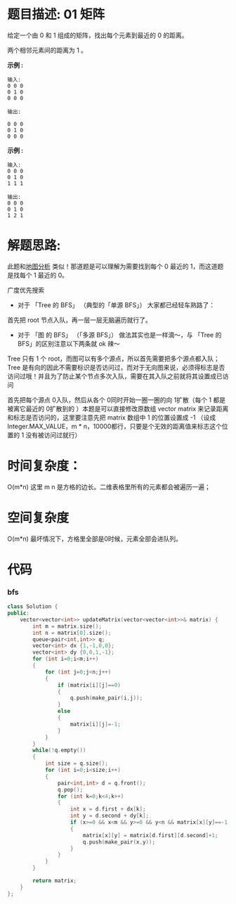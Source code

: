 # 题目描述:  01 矩阵

给定一个由 0 和 1 组成的矩阵，找出每个元素到最近的 0 的距离。

两个相邻元素间的距离为 1 。

**示例 :**
```
输入:
0 0 0
0 1 0
0 0 0

输出:

0 0 0
0 1 0
0 0 0
```

**示例 :**
```
输入:
0 0 0
0 1 0
1 1 1

输出:
0 0 0
0 1 0
1 2 1
```


# 解题思路:
  此题和[地图分析](https://github.com/bryceustc/LeetCode_Note/blob/master/cpp/As-Far-From-Land-As-Possible/README.md) 类似！那道题是可以理解为需要找到每个 0 最近的 1，而这道题是找每个 1 最近的 0。
  
广度优先搜索
- 对于 「Tree 的 BFS」 （典型的「单源 BFS」） 大家都已经轻车熟路了：

首先把 root 节点入队，再一层一层无脑遍历就行了。
- 对于 「图 的 BFS」 （「多源 BFS」） 做法其实也是一样滴～，与 「Tree 的 BFS」的区别注意以下两条就 ok 辣～

Tree 只有 1 个 root，而图可以有多个源点，所以首先需要把多个源点都入队；
Tree 是有向的因此不需要标识是否访问过，而对于无向图来说，必须得标志是否访问过哦！并且为了防止某个节点多次入队，需要在其入队之前就将其设置成已访问

首先把每个源点 0入队，然后从各个 0同时开始一圈一圈的向 1扩散（每个 1 都是被离它最近的 0扩散到的 ）本题是可以直接修改原数组 vector<int> matrix 来记录距离和标志是否访问的，这里要注意先把 matrix 数组中 1 的位置设置成 -1 （设成Integer.MAX_VALUE，m * n，10000都行，只要是个无效的距离值来标志这个位置的 1 没有被访问过就行）
# 时间复杂度：
  O(m\*n) 这里 m n 是方格的边长。二维表格里所有的元素都会被遍历一遍；
# 空间复杂度
 O(m\*n) 最坏情况下，方格里全部是0时候，元素全部会进队列。
  
# 代码

### bfs
```c++
class Solution {
public:
    vector<vector<int>> updateMatrix(vector<vector<int>>& matrix) {
        int m = matrix.size();
        int n = matrix[0].size();
        queue<pair<int,int>> q;
        vector<int> dx {1,-1,0,0};
        vector<int> dy {0,0,1,-1};
        for (int i=0;i<m;i++)
        {
            for (int j=0;j<n;j++)
            {
                if (matrix[i][j]==0)
                {
                    q.push(make_pair(i,j));
                }
                else
                {
                    matrix[i][j]=-1;
                }
            }
        }
        while(!q.empty())
        {
            int size = q.size();
            for (int i=0;i<size;i++)
            {
                pair<int,int> d = q.front();
                q.pop();
                for (int k=0;k<4;k++)
                {
                    int x = d.first + dx[k];
                    int y = d.second + dy[k];
                    if (x>=0 && x<m && y>=0 && y<n && matrix[x][y]==-1)
                    {
                        matrix[x][y] = matrix[d.first][d.second]+1;
                        q.push(make_pair(x,y));
                    }
                }
            }
        }

        return matrix;
    }
};
```

